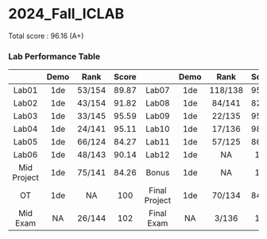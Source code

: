# 2024_Fall_ICLAB

 Total score : 96.16 (A+)
 
### **Lab Performance Table**

|               | Demo |   Rank   | Score  |            | Demo |   Rank   | Score  |
|:-------------:|:---------:|:--------:|:------:|:-------------:|:---------:|:--------:|:------:|
|    Lab01      |   1de     |  53/154  |  89.87 |    Lab07      |   1de     | 118/138  |  95.76 |
|    Lab02      |   1de     |  43/154  |  91.82 |    Lab08      |   1de     |  84/141  |  82.34 |
|    Lab03      |   1de     |  33/145  |  95.59 |    Lab09      |   1de     |  22/135  |  95.33 |
|    Lab04      |   1de     |  24/141  |  95.11 |    Lab10      |   1de     |  17/136  |  98.82 |
|    Lab05      |   1de     |  66/124  |  84.27 |    Lab11      |   1de     |  57/125  |  86.56 |
|    Lab06      |   1de     |  48/143  |  90.14 |    Lab12      |   1de     |    NA    |  100   |
| Mid Project   |   1de     |  75/141  |  84.26 |    Bonus      |   1de     |    NA    |  100   |
|      OT       |   1de     |    NA    |  100   | Final Project |   1de     |  70/134  |  84.55 |
|  Mid Exam     |   NA     |  26/144  |  102   |  Final Exam   |   NA     |   3/136  |  106   |
